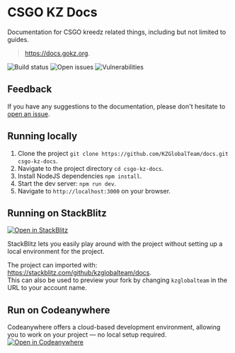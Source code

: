 # CSGO KZ Docs

Documentation for CSGO kreedz related things, including but not limited to guides.
> <https://docs.gokz.org>.

![Build status](https://img.shields.io/github/actions/workflow/status/kzglobalteam/docs/build.yaml?branch=master&style=for-the-badge&color=3eaf7c)
![Open issues](https://img.shields.io/github/issues/kzglobalteam/docs?style=for-the-badge&color=3eaf7c)
![Vulnerabilities](https://img.shields.io/snyk/vulnerabilities/github/kzglobalteam/docs?style=for-the-badge&color=3eaf7c)

## Feedback

If you have any suggestions to the documentation, please don't hesitate to [open an issue](https://github.com/KZGlobalTeam/docs/issues).

## Running locally

1. Clone the project `git clone https://github.com/KZGlobalTeam/docs.git csgo-kz-docs`.
2. Navigate to the project directory `cd csgo-kz-docs`.
3. Install NodeJS dependencies `npm install`.
4. Start the dev server: `npm run dev`.
5. Navigate to `http://localhost:3000` on your browser.

## Running on StackBlitz

[![Open in StackBlitz](https://developer.stackblitz.com/img/open_in_stackblitz.svg)](https://stackblitz.com/github/kzglobalteam/docs)

StackBlitz lets you easily play around with the project without setting up a local environment for the project.

The project can imported with: <https://stackblitz.com/github/kzglobalteam/docs>.
<br>This can also be used to preview your fork by changing `kzglobalteam` in the URL to your account name.

## Run on Codeanywhere
Codeanywhere offers a cloud-based development environment, allowing you to work on your project — no local setup required.
[![Open in Codeanywhere](https://codeanywhere.com/img/open-in-codeanywhere-btn.svg)](https://app.codeanywhere.com/#https://github.com/kzglobalteam/docs)